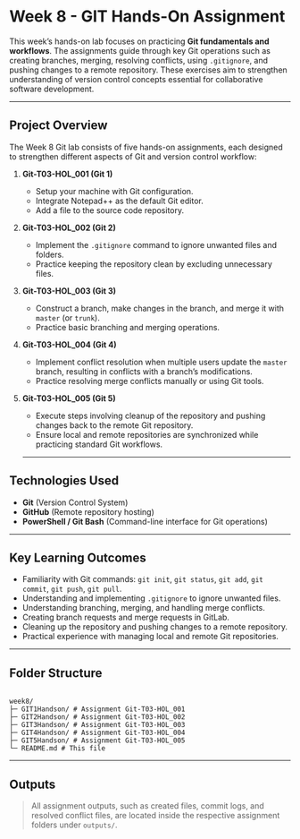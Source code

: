 # Week 8 - GIT Hands-On Assignment
 This week’s hands-on lab focuses on practicing **Git fundamentals and workflows**. The assignments guide through key Git operations such as creating branches, merging, resolving conflicts, using `.gitignore`, and pushing changes to a remote repository. These exercises aim to strengthen understanding of version control concepts essential for collaborative software development.

 ---
 ## Project Overview
 The Week 8 Git lab consists of five hands-on assignments, each designed to strengthen different aspects of Git and version control workflow:

1. **Git-T03-HOL_001 (Git 1)**  
   - Setup your machine with Git configuration.  
   - Integrate Notepad++ as the default Git editor.  
   - Add a file to the source code repository.

2. **Git-T03-HOL_002 (Git 2)**  
   - Implement the `.gitignore` command to ignore unwanted files and folders.  
   - Practice keeping the repository clean by excluding unnecessary files.

3. **Git-T03-HOL_003 (Git 3)**  
   - Construct a branch, make changes in the branch, and merge it with `master` (or `trunk`).  
   - Practice basic branching and merging operations.

4. **Git-T03-HOL_004 (Git 4)**  
   - Implement conflict resolution when multiple users update the `master` branch, resulting in conflicts with a branch’s modifications.  
   - Practice resolving merge conflicts manually or using Git tools.

5. **Git-T03-HOL_005 (Git 5)**  
   - Execute steps involving cleanup of the repository and pushing changes back to the remote Git repository.  
   - Ensure local and remote repositories are synchronized while practicing standard Git workflows.

   ---

## Technologies Used
- **Git** (Version Control System)  
- **GitHub** (Remote repository hosting)  
- **PowerShell / Git Bash** (Command-line interface for Git operations)

---

## Key Learning Outcomes

- Familiarity with Git commands: `git init`, `git status`, `git add`, `git commit`, `git push`, `git pull`.  
- Understanding and implementing `.gitignore` to ignore unwanted files.  
- Understanding branching, merging, and handling merge conflicts.  
- Creating branch requests and merge requests in GitLab.  
- Cleaning up the repository and pushing changes to a remote repository.  
- Practical experience with managing local and remote Git repositories.

---

## Folder Structure
```

week8/
├─ GIT1Handson/ # Assignment Git-T03-HOL_001
├─ GIT2Handson/ # Assignment Git-T03-HOL_002
├─ GIT3Handson/ # Assignment Git-T03-HOL_003
├─ GIT4Handson/ # Assignment Git-T03-HOL_004
├─ GIT5Handson/ # Assignment Git-T03-HOL_005
└─ README.md # This file

```

---

## Outputs 
>All assignment outputs, such as created files, commit logs, and resolved conflict files, are located inside the respective assignment folders under `outputs/`.  